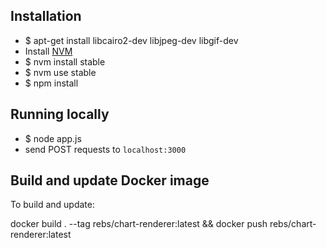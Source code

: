 ## Installation

- $ apt-get install libcairo2-dev libjpeg-dev libgif-dev
- Install [NVM](https://github.com/creationix/nvm)
- $ nvm install stable
- $ nvm use stable
- $ npm install

## Running locally

- $ node app.js
- send POST requests to `localhost:3000`

## Build and update Docker image

To build and update:

  docker build . --tag rebs/chart-renderer:latest && docker push rebs/chart-renderer:latest
